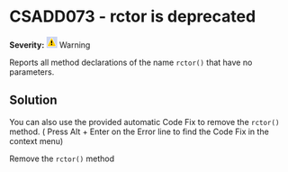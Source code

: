 # CSADD073 - rctor is deprecated

**Severity:** ![Warning](images/Warning.png) Warning

Reports all method declarations of the name `rctor()` that have no parameters.

## Solution

You can also use the provided automatic Code Fix to remove the `rctor()` method. ( Press Alt + Enter on the Error line to find the Code Fix in the context menu)

Remove the `rctor()` method